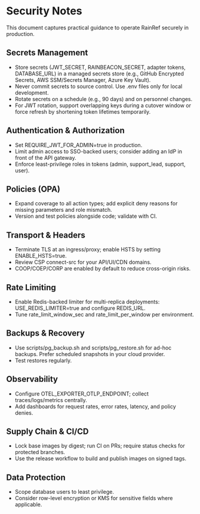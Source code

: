 # Security Notes

This document captures practical guidance to operate RainRef securely in production.

## Secrets Management
- Store secrets (JWT_SECRET, RAINBEACON_SECRET, adapter tokens, DATABASE_URL) in a managed secrets store (e.g., GitHub Encrypted Secrets, AWS SSM/Secrets Manager, Azure Key Vault).
- Never commit secrets to source control. Use .env files only for local development.
- Rotate secrets on a schedule (e.g., 90 days) and on personnel changes.
- For JWT rotation, support overlapping keys during a cutover window or force refresh by shortening token lifetimes temporarily.

## Authentication & Authorization
- Set REQUIRE_JWT_FOR_ADMIN=true in production.
- Limit admin access to SSO-backed users; consider adding an IdP in front of the API gateway.
- Enforce least-privilege roles in tokens (admin, support_lead, support, user).

## Policies (OPA)
- Expand coverage to all action types; add explicit deny reasons for missing parameters and role mismatch.
- Version and test policies alongside code; validate with CI.

## Transport & Headers
- Terminate TLS at an ingress/proxy; enable HSTS by setting ENABLE_HSTS=true.
- Review CSP connect-src for your API/UI/CDN domains.
- COOP/COEP/CORP are enabled by default to reduce cross-origin risks.

## Rate Limiting
- Enable Redis-backed limiter for multi-replica deployments: USE_REDIS_LIMITER=true and configure REDIS_URL.
- Tune rate_limit_window_sec and rate_limit_per_window per environment.

## Backups & Recovery
- Use scripts/pg_backup.sh and scripts/pg_restore.sh for ad-hoc backups. Prefer scheduled snapshots in your cloud provider.
- Test restores regularly.

## Observability
- Configure OTEL_EXPORTER_OTLP_ENDPOINT; collect traces/logs/metrics centrally.
- Add dashboards for request rates, error rates, latency, and policy denies.

## Supply Chain & CI/CD
- Lock base images by digest; run CI on PRs; require status checks for protected branches.
- Use the release workflow to build and publish images on signed tags.

## Data Protection
- Scope database users to least privilege.
- Consider row-level encryption or KMS for sensitive fields where applicable.


